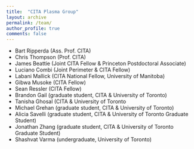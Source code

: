 ```yaml
---
title:  "CITA Plasma Group"
layout: archive
permalink: /team/
author_profile: true
comments: false
---
```


- Bart Ripperda (Ass. Prof. CITA)
- Chris Thompson (Prof. CITA)
- James Beattie (Joint CITA Fellow & Princeton Postdoctoral Associate)
- Luciano Combi (Joint Perimeter & CITA Fellow)
- Labani Mallick (CITA National Fellow, University of Manitoba)
- Gibwa Musoke (CITA Fellow)
- Sean Ressler (CITA Fellow)
- Brandon Gail (graduate student, CITA & University of Toronto)
- Tanisha Ghosal (CITA & University of Toronto
- Michael Grehan (graduate student, CITA & University of Toronto)
- Alicia Savelli (graduate student, CITA & University of Toronto Graduate Student)
- Jonathan Zhang (graduate student, CITA & University of Toronto Graduate Student)
- Shashvat Varma (undergraduate, University of Toronto)







